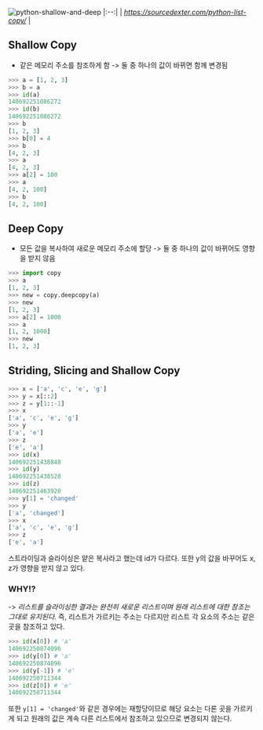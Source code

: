 ![python-shallow-and-deep](https://user-images.githubusercontent.com/45524783/119362450-ac5a5300-bce7-11eb-8d7d-c316d518c4f1.png)
|:--:| 
| *https://sourcedexter.com/python-list-copy/* |


## Shallow Copy
- 같은 메모리 주소를 참조하게 함 -> 둘 중 하나의 값이 바뀌면 함께 변경됨
```python
>>> a = [1, 2, 3]
>>> b = a
>>> id(a)
140692251086272
>>> id(b)
140692251086272
>>> b
[1, 2, 3]
>>> b[0] = 4
>>> b
[4, 2, 3]
>>> a
[4, 2, 3]
>>> a[2] = 100
>>> a
[4, 2, 100]
>>> b
[4, 2, 100]
```

## Deep Copy
- 모든 값을 복사하여 새로운 메모리 주소에 할당 -> 둘 중 하나의 값이 바뀌어도 영향을 받지 않음
```python
>>> import copy
>>> a
[1, 2, 3]
>>> new = copy.deepcopy(a)
>>> new
[1, 2, 3]
>>> a[2] = 1000
>>> a
[1, 2, 1000]
>>> new
[1, 2, 3]
```

## Striding, Slicing and Shallow Copy
```python
>>> x = ['a', 'c', 'e', 'g']
>>> y = x[::2]
>>> z = y[1::-1]
>>> x
['a', 'c', 'e', 'g']
>>> y
['a', 'e']
>>> z
['e', 'a']
>>> id(x)
140692251438848
>>> id(y)
140692251438528
>>> id(z)
140692251463920
>>> y[1] = 'changed'
>>> y
['a', 'changed']
>>> x
['a', 'c', 'e', 'g']
>>> z
['e', 'a']
```
스트라이딩과 슬라이싱은 얕은 복사라고 했는데 id가 다르다. 또한 y의 값을 바꾸어도 x, z가 영향을 받지 않고 있다. 

### WHY⁉️
-> *리스트를 슬라이싱한 결과는 완전히 새로운 리스트이며 원래 리스트에 대한 참조는 그대로 유지된다.* 즉, 리스트가 가르키는 주소는 다르지만 리스트 각 요소의 주소는 같은 곳을 참조하고 있다.
```python
>>> id(x[0]) # 'a'
140692250874096
>>> id(y[0]) # 'a'
140692250874096
>>> id(y[-1]) # 'e'
140692250711344
>>> id(z[0]) # 'e'
140692250711344
```
또한 `y[1] = 'changed'`와 같은 경우에는 재할당이므로 해당 요소는 다론 곳을 가르키게 되고 원래의 값은 계속 다른 리스트에서 참조하고 있으므로 변경되지 않는다.

